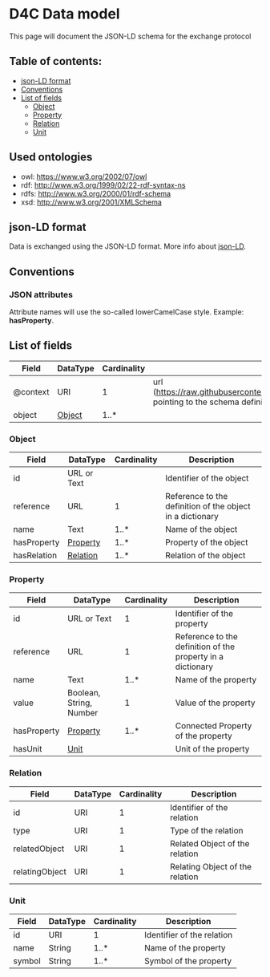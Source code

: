 # D4C Data model
This page will document the JSON-LD schema for the exchange protocol

## Table of contents:
* [json-LD format](#json-ld-format)
* [Conventions](#conventions)
* [List of fields](#list-of-fields)
  * [Object](#object)
  * [Property](#property)
  * [Relation](#relation)
  * [Unit](#unit)
  
## Used ontologies
  * owl: https://www.w3.org/2002/07/owl
  * rdf: http://www.w3.org/1999/02/22-rdf-syntax-ns
  * rdfs: http://www.w3.org/2000/01/rdf-schema
  * xsd: http://www.w3.org/2001/XMLSchema

## json-LD format
Data is exchanged using the JSON-LD format. More info about [json-LD](https://json-ld.org/).

## Conventions
### JSON attributes
Attribute names will use the so-called lowerCamelCase style. Example: **hasProperty**.

## List of fields

| Field | DataType | Cardinality | Description | Path |
|----------|----------|----------|----------|----------|
| @context | URI | 1 | url (https://raw.githubusercontent.com/WTCB/D4C/main/Model/schema.jsonld) pointing to the schema definition | @context |
| object                        | [Object](#object) | 1..* |  |  |

### Object
| Field                         | DataType     | Cardinality     | Description                                                                                               |
|-------------------------------|--------------|-----------------|-----------------------------------------------------------------------------------------------------------|
| id                            | URL or Text         |                 | Identifier of the object                                                                                  |
| reference                     | URL          | 1               | Reference to the definition of the object in a dictionary                                                                                 |
| name                          | Text       | 1..*            | Name of the object                                                                                        |
| hasProperty                      | [Property](#property) | 1..*        | Property of the object                                                                                        |
| hasRelation                     | [Relation](#relation) | 1..*        | Relation of the object                                                                                        |

### Property
| Field                         | DataType     | Cardinality     | Description                                                                                               |
|-------------------------------|--------------|-----------------|-----------------------------------------------------------------------------------------------------------|
| id                            | URL or Text          | 1               | Identifier of the property                                                                                |
| reference                     | URL          | 1               | Reference to the definition of the property in a dictionary                                                                                 |
| name                          | Text       | 1..*            | Name of the property                                                                                      |
| value                          | Boolean, String, Number        | 1            | Value of the property                                                                                      |
| hasProperty                      | [Property](#property) | 1..*        | Connected Property of the property                                                                                        |
| hasUnit                          | [Unit](#unit)       |                 | Unit of the property                                                                                      |

### Relation
| Field                         | DataType     | Cardinality     | Description                                                                                               |
|-------------------------------|--------------|-----------------|-----------------------------------------------------------------------------------------------------------|
| id                            | URI          | 1               | Identifier of the relation                                                                                |
| type                          | URI          | 1               | Type of the relation                                                                                      |
| relatedObject                 | URI          | 1               | Related Object of the relation                                                                            |
| relatingObject                | URI          | 1               | Relating Object of the relation                                                                           |

### Unit
| Field                         | DataType     | Cardinality     | Description                                                                                               |
|-------------------------------|--------------|-----------------|----------------------------------------------------------------------------------------------------------
| id                            | URI          | 1               | Identifier of the relation                                                                                |
| name                          | String       | 1..*            | Name of the property                                                                                      |
| symbol                          | String       | 1..*            | Symbol of the property                                                                                      |

